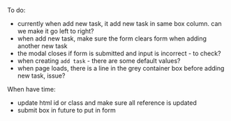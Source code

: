To do: 
- currently when add new task, it add new task in same box column. can we make it go left to right?
- when add new task, make sure the form clears form when adding another new task
- the modal closes if form is submitted and input is incorrect - to check?
- when creating `add task` - there are some default values?
- when page loads, there is a line in the grey container box before adding new task, issue?

When have time:
- update html id or class and make sure all reference is updated
- submit box in future to put in form

